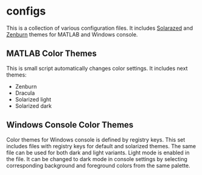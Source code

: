 # configs
This is a collection of various configuration files. It includes [Solarazed](https://ethanschoonover.com/solarized/) and [Zenburn](https://github.com/bbatsov/zenburn-emacs) themes for MATLAB and Windows console.

## MATLAB Color Themes

This is small script automatically changes color settings. It includes next themes:

* Zenburn
* Dracula
* Solarized light
* Solarized dark

## Windows Console Color Themes

Color themes for Windows console is defined by registry keys. This set includes files with registry keys for default and solarized themes. The same file can be used for both dark and light variants. Light mode is enabled in the file. It can be changed to dark mode in console settings by selecting corresponding background and foreground colors from the same palette.


